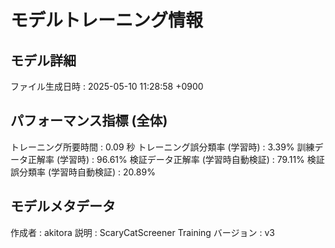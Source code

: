 # モデルトレーニング情報

## モデル詳細
ファイル生成日時   : 2025-05-10 11:28:58 +0900

## パフォーマンス指標 (全体)
トレーニング所要時間              : 0.09 秒
トレーニング誤分類率 (学習時)     : 3.39%
訓練データ正解率 (学習時)         : 96.61%
検証データ正解率 (学習時自動検証) : 79.11%
検証誤分類率 (学習時自動検証)     : 20.89%

## モデルメタデータ
作成者            : akitora
説明              : ScaryCatScreener Training
バージョン        : v3